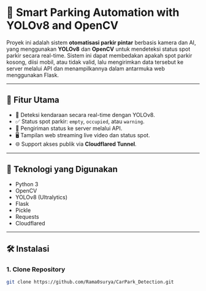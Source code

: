 # 🚗 Smart Parking Automation with YOLOv8 and OpenCV

Proyek ini adalah sistem **otomatisasi parkir pintar** berbasis kamera dan AI, yang menggunakan **YOLOv8** dan **OpenCV** untuk mendeteksi status spot parkir secara real-time. Sistem ini dapat membedakan apakah spot parkir kosong, diisi mobil, atau tidak valid, lalu mengirimkan data tersebut ke server melalui API dan menampilkannya dalam antarmuka web menggunakan Flask.

---

## 📌 Fitur Utama

- 🚙 Deteksi kendaraan secara real-time dengan YOLOv8.
- ✅ Status spot parkir: `empty`, `occupied`, atau `warning`.
- 🔄 Pengiriman status ke server melalui API.
- 🖥️ Tampilan web streaming live video dan status spot.
- 🌐 Support akses publik via **Cloudflared Tunnel**.

---

## 🔧 Teknologi yang Digunakan

- Python 3
- OpenCV
- YOLOv8 (Ultralytics)
- Flask
- Pickle
- Requests
- Cloudflared

---

## 🛠️ Instalasi

### 1. Clone Repository
```bash
git clone https://github.com/Rama0surya/CarPark_Detection.git
